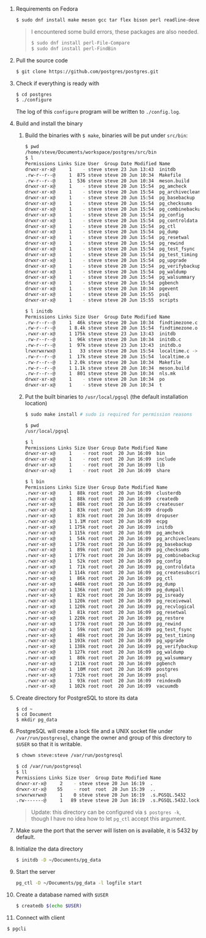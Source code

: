 1. Requirements on Fedora

   ```sh
   $ sudo dnf install make meson gcc tar flex bison perl readline-devel -y
   ```

   > I encountered some build errors, these packages are also needed.
   > 
   > ```sh
   > $ sudo dnf install perl-File-Compare
   > $ sudo dnf install perl-FindBin
   > ```

2. Pull the source code
   
   ```sh
   $ git clone https://github.com/postgres/postgres.git
   ```

3. Check if everything is ready with

   ```sh
   $ cd postgres
   $ ./configure
   ```

   The log of this `configure` program will be written to `./config.log`.

4. Build and install the binary

   1. Build the binaries with `$ make`, binaries will be put under `src/bin`:
     
      ```sh
      $ pwd
      /home/steve/Documents/workspace/postgres/src/bin
      $ l
      Permissions Links Size User  Group Date Modified Name
      drwxr-xr-x@     1    - steve steve 23 Jun 13:43  initdb
      .rw-r--r--@     1  875 steve steve 20 Jun 10:34  Makefile
      .rw-r--r--@     1  536 steve steve 20 Jun 10:34  meson.build
      drwxr-xr-x@     1    - steve steve 20 Jun 15:54  pg_amcheck
      drwxr-xr-x@     1    - steve steve 20 Jun 15:54  pg_archivecleanup
      drwxr-xr-x@     1    - steve steve 20 Jun 15:54  pg_basebackup
      drwxr-xr-x@     1    - steve steve 20 Jun 15:54  pg_checksums
      drwxr-xr-x@     1    - steve steve 20 Jun 15:54  pg_combinebackup
      drwxr-xr-x@     1    - steve steve 20 Jun 15:54  pg_config
      drwxr-xr-x@     1    - steve steve 20 Jun 15:54  pg_controldata
      drwxr-xr-x@     1    - steve steve 20 Jun 15:54  pg_ctl
      drwxr-xr-x@     1    - steve steve 20 Jun 15:54  pg_dump
      drwxr-xr-x@     1    - steve steve 20 Jun 15:54  pg_resetwal
      drwxr-xr-x@     1    - steve steve 20 Jun 15:54  pg_rewind
      drwxr-xr-x@     1    - steve steve 20 Jun 15:54  pg_test_fsync
      drwxr-xr-x@     1    - steve steve 20 Jun 15:54  pg_test_timing
      drwxr-xr-x@     1    - steve steve 20 Jun 15:54  pg_upgrade
      drwxr-xr-x@     1    - steve steve 20 Jun 15:54  pg_verifybackup
      drwxr-xr-x@     1    - steve steve 20 Jun 15:54  pg_waldump
      drwxr-xr-x@     1    - steve steve 20 Jun 15:54  pg_walsummary
      drwxr-xr-x@     1    - steve steve 20 Jun 15:54  pgbench
      drwxr-xr-x@     1    - steve steve 20 Jun 10:34  pgevent
      drwxr-xr-x@     1    - steve steve 20 Jun 15:55  psql
      drwxr-xr-x@     1    - steve steve 20 Jun 15:55  scripts

      $ l initdb
      Permissions Links Size User  Group Date Modified Name
      .rw-r--r--@     1  46k steve steve 20 Jun 10:34  findtimezone.c
      .rw-r--r--@     1 8.4k steve steve 20 Jun 15:54  findtimezone.o
      .rwxr-xr-x@     1 175k steve steve 23 Jun 13:43  initdb
      .rw-r--r--@     1  96k steve steve 20 Jun 10:34  initdb.c
      .rw-r--r--@     1  97k steve steve 23 Jun 13:43  initdb.o
      lrwxrwxrwx@     1   33 steve steve 20 Jun 15:54  localtime.c -> ../../../src/timezone/localtime.c
      .rw-r--r--@     1  17k steve steve 20 Jun 15:54  localtime.o
      .rw-r--r--@     1 2.0k steve steve 20 Jun 10:34  Makefile
      .rw-r--r--@     1 1.1k steve steve 20 Jun 10:34  meson.build
      .rw-r--r--@     1  801 steve steve 20 Jun 10:34  nls.mk
      drwxr-xr-x@     1    - steve steve 20 Jun 10:34  po
      drwxr-xr-x@     1    - steve steve 20 Jun 10:34  t
      ```

   2. Put the built binaries to `/usr/local/pgsql` (the default installation location)

      ```sh
      $ sudo make install # sudo is required for permission reasons

      $ pwd
      /usr/local/pgsql

      $ l
      Permissions Links Size User Group Date Modified Name
      drwxr-xr-x@     1    - root root  20 Jun 16:09  bin
      drwxr-xr-x@     1    - root root  20 Jun 16:09  include
      drwxr-xr-x@     1    - root root  20 Jun 16:09  lib
      drwxr-xr-x@     1    - root root  20 Jun 16:09  share

      $ l bin
      Permissions Links Size User Group Date Modified Name
      .rwxr-xr-x@     1  88k root root  20 Jun 16:09  clusterdb
      .rwxr-xr-x@     1  88k root root  20 Jun 16:09  createdb
      .rwxr-xr-x@     1  88k root root  20 Jun 16:09  createuser
      .rwxr-xr-x@     1  83k root root  20 Jun 16:09  dropdb
      .rwxr-xr-x@     1  83k root root  20 Jun 16:09  dropuser
      .rwxr-xr-x@     1 1.1M root root  20 Jun 16:09  ecpg
      .rwxr-xr-x@     1 175k root root  20 Jun 16:09  initdb
      .rwxr-xr-x@     1 115k root root  20 Jun 16:09  pg_amcheck
      .rwxr-xr-x@     1  54k root root  20 Jun 16:09  pg_archivecleanup
      .rwxr-xr-x@     1 173k root root  20 Jun 16:09  pg_basebackup
      .rwxr-xr-x@     1  89k root root  20 Jun 16:09  pg_checksums
      .rwxr-xr-x@     1 177k root root  20 Jun 16:09  pg_combinebackup
      .rwxr-xr-x@     1  52k root root  20 Jun 16:09  pg_config
      .rwxr-xr-x@     1  71k root root  20 Jun 16:09  pg_controldata
      .rwxr-xr-x@     1 114k root root  20 Jun 16:09  pg_createsubscriber
      .rwxr-xr-x@     1  86k root root  20 Jun 16:09  pg_ctl
      .rwxr-xr-x@     1 448k root root  20 Jun 16:09  pg_dump
      .rwxr-xr-x@     1 136k root root  20 Jun 16:09  pg_dumpall
      .rwxr-xr-x@     1  82k root root  20 Jun 16:09  pg_isready
      .rwxr-xr-x@     1 120k root root  20 Jun 16:09  pg_receivewal
      .rwxr-xr-x@     1 120k root root  20 Jun 16:09  pg_recvlogical
      .rwxr-xr-x@     1  81k root root  20 Jun 16:09  pg_resetwal
      .rwxr-xr-x@     1 220k root root  20 Jun 16:09  pg_restore
      .rwxr-xr-x@     1 173k root root  20 Jun 16:09  pg_rewind
      .rwxr-xr-x@     1  59k root root  20 Jun 16:09  pg_test_fsync
      .rwxr-xr-x@     1  48k root root  20 Jun 16:09  pg_test_timing
      .rwxr-xr-x@     1 193k root root  20 Jun 16:09  pg_upgrade
      .rwxr-xr-x@     1 138k root root  20 Jun 16:09  pg_verifybackup
      .rwxr-xr-x@     1 127k root root  20 Jun 16:09  pg_waldump
      .rwxr-xr-x@     1  80k root root  20 Jun 16:09  pg_walsummary
      .rwxr-xr-x@     1 211k root root  20 Jun 16:09  pgbench
      .rwxr-xr-x@     1  10M root root  20 Jun 16:09  postgres
      .rwxr-xr-x@     1 732k root root  20 Jun 16:09  psql
      .rwxr-xr-x@     1  93k root root  20 Jun 16:09  reindexdb
      .rwxr-xr-x@     1 102k root root  20 Jun 16:09  vacuumdb
      ```

5. Create directory for PostgreSQL to store its data

   ```
   $ cd ~
   $ cd Document
   $ mkdir pg_data
   ```

6. PostgreSQL will create a lock file and a UNIX socket file under 
   `/var/run/postgresql`, change the owner and group of this directory 
   to `$USER` so that it is writable.

   ```sh
   $ chown steve:steve /var/run/postgresql
   ```

   ```sh
   $ cd /var/run/postgresql
   $ ll
   Permissions Links Size User  Group Date Modified Name
   drwxr-xr-x@     2    - steve steve 20 Jun 16:19  .
   drwxr-xr-x@    55    - root  root  20 Jun 15:39  ..
   srwxrwxrwx@     1    0 steve steve 20 Jun 16:19  .s.PGSQL.5432
   .rw-------@     1   89 steve steve 20 Jun 16:19  .s.PGSQL.5432.lock
   ```

   > Update: this directory can be configured via `$ postgres -k`, though I have
   > no idea how to let `pg_ctl` accept this argument.

7. Make sure the port that the server will listen on is available, it is 5432 by
   default.

8. Initialize the data directory

   ```sh
   $ initdb -D ~/Documents/pg_data
   ```

9. Start the server

   ```sh
   pg_ctl -D ~/Documents/pg_data -l logfile start
   ```

9. Create a database named with `$USER`

   ```sh
   $ createdb $(echo $USER)
   ```

10. Connect with client

   ```sh
   $ pgcli
   ```
